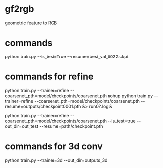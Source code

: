 # gf2rgb
geometric feature to RGB

# commands
python train.py --is_test=True  --resume=best_val_0022.ckpt

# commands for refine
python train.py --trainer=refine --coarsenet_pth=model/checkpoints/coarsenet.pth
nohup python train.py --trainer=refine --coarsenet_pth=model/checkpoints/coarsenet.pth --resume=outputs/checkpoint0001.pth &> run0?.log &

python train.py --trainer=refine --coarsenet_pth=model/checkpoints/coarsenet.pth --is_test=true --out_dir=out_test --resume=path/checkpoint.pth



# commands for 3d conv
python train.py --trainer=3d --out_dir=outputs_3d